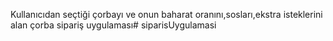 Kullanıcıdan seçtiği çorbayı ve onun baharat oranını,sosları,ekstra isteklerini alan çorba sipariş uygulaması# siparisUygulamasi
